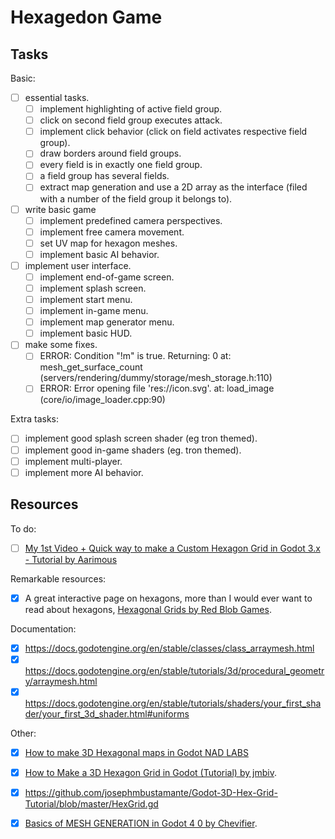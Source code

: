 
# Hexagedon Game

## Tasks

Basic:

 - [ ] essential tasks.
   - [ ] implement highlighting of active field group.
   - [ ] click on second field group executes attack.
   - [ ] implement click behavior (click on field activates respective field group).
   - [ ] draw borders around field groups.
   - [ ] every field is in exactly one field group.
   - [ ] a field group has several fields.
   - [ ] extract map generation and use a 2D array as the interface (filed with a number of the field group it belongs to).
 - [ ] write basic game
   - [ ] implement predefined camera perspectives.
   - [ ] implement free camera movement.
   - [ ] set UV map for hexagon meshes.
   - [ ] implement basic AI behavior.
 - [ ] implement user interface.
   - [ ] implement end-of-game screen.
   - [ ] implement splash screen.
   - [ ] implement start menu.
   - [ ] implement in-game menu.
   - [ ] implement map generator menu.
   - [ ] implement basic HUD.
 - [ ] make some fixes.
   - [ ] ERROR: Condition "!m" is true. Returning: 0 at: mesh_get_surface_count (servers/rendering/dummy/storage/mesh_storage.h:110)
   - [ ] ERROR: Error opening file 'res://icon.svg'. at: load_image (core/io/image_loader.cpp:90)

Extra tasks:

 - [ ] implement good splash screen shader (eg tron themed).
 - [ ] implement good in-game shaders (eg. tron themed).
 - [ ] implement multi-player.
 - [ ] implement more AI behavior.

## Resources

To do:

 - [ ] [My 1st Video + Quick way to make a Custom Hexagon Grid in Godot 3.x - Tutorial by Aarimous](https://www.youtube.com/watch?v=hmDavGzy1Hw)

Remarkable resources:

 - [X] A great interactive page on hexagons, more than I would ever want to read about hexagons, [Hexagonal Grids by Red Blob Games](https://www.redblobgames.com/grids/hexagons/).

Documentation:

 - [X] https://docs.godotengine.org/en/stable/classes/class_arraymesh.html
 - [X] https://docs.godotengine.org/en/stable/tutorials/3d/procedural_geometry/arraymesh.html
 - [X] https://docs.godotengine.org/en/stable/tutorials/shaders/your_first_shader/your_first_3d_shader.html#uniforms

Other:

 - [X] [How to make 3D Hexagonal maps in Godot NAD LABS](https://www.youtube.com/watch?v=mTvaSnzGRyw)
 - [X] [How to Make a 3D Hexagon Grid in Godot (Tutorial) by jmbiv](https://www.youtube.com/watch?v=3Lt2TfP8WEw).
  - [X] https://github.com/josephmbustamante/Godot-3D-Hex-Grid-Tutorial/blob/master/HexGrid.gd
 - [X] [Basics of MESH GENERATION in Godot 4 0 by Chevifier](https://www.youtube.com/watch?v=8wy_dH9RLI4).

